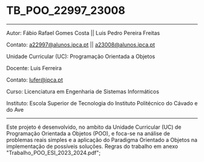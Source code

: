 # TB_POO_22997_23008

_____________________________________________________________________________________

Autor: Fábio Rafael Gomes Costa || Luis Pedro Pereira Freitas

Contato: a22997@alunos.ipca.pt || a23008@alunos.ipca.pt

Unidade Curricular (UC): Programação Orientada a Objetos

Docente: Luis Ferreira

Contato: lufer@ipca.pt

Curso: Licenciatura em Engenharia de Sistemas Informáticos

Instituto: Escola Superior de Tecnologia do Instituto Politécnico do Cávado e do Ave

_____________________________________________________________________________________

Este projeto é desenvolvido, no ambito da Unidade Curricular (UC) de Programação Orientada a Objetos (POO),  e foca-se na análise de problemas reais simples e a aplicação do Paradigma Orientado a Objetos na implementação de possíveis soluções. Regras do trabalho em anexo "Trabalho_POO_ESI_2023_2024.pdf";
